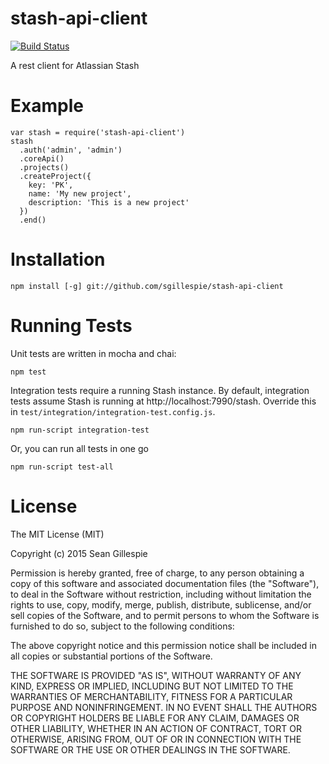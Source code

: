 # stash-api-client

[![Build Status](https://travis-ci.org/sgillespie/stash-api-client.svg?branch=master)](https://travis-ci.org/sgillespie/stash-api-client)

A rest client for Atlassian Stash

# Example

    var stash = require('stash-api-client')
    stash
      .auth('admin', 'admin')
      .coreApi()
      .projects()
      .createProject({
        key: 'PK',
        name: 'My new project',
        description: 'This is a new project'
      })
      .end()

# Installation

    npm install [-g] git://github.com/sgillespie/stash-api-client

# Running Tests

Unit tests are written in mocha and chai:

    npm test

Integration tests require a running Stash instance. By default, integration tests
assume Stash is running at http://localhost:7990/stash. Override this in
`test/integration/integration-test.config.js`.

    npm run-script integration-test

Or, you can run all tests in one go

    npm run-script test-all

# License

The MIT License (MIT)

Copyright (c) 2015 Sean Gillespie

Permission is hereby granted, free of charge, to any person obtaining a copy
of this software and associated documentation files (the "Software"), to deal
in the Software without restriction, including without limitation the rights
to use, copy, modify, merge, publish, distribute, sublicense, and/or sell
copies of the Software, and to permit persons to whom the Software is
furnished to do so, subject to the following conditions:

The above copyright notice and this permission notice shall be included in
all copies or substantial portions of the Software.

THE SOFTWARE IS PROVIDED "AS IS", WITHOUT WARRANTY OF ANY KIND, EXPRESS OR
IMPLIED, INCLUDING BUT NOT LIMITED TO THE WARRANTIES OF MERCHANTABILITY,
FITNESS FOR A PARTICULAR PURPOSE AND NONINFRINGEMENT. IN NO EVENT SHALL THE
AUTHORS OR COPYRIGHT HOLDERS BE LIABLE FOR ANY CLAIM, DAMAGES OR OTHER
LIABILITY, WHETHER IN AN ACTION OF CONTRACT, TORT OR OTHERWISE, ARISING FROM,
OUT OF OR IN CONNECTION WITH THE SOFTWARE OR THE USE OR OTHER DEALINGS IN
THE SOFTWARE.

